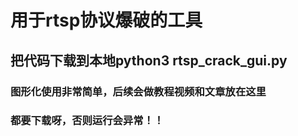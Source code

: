 # 用于rtsp协议爆破的工具
## 把代码下载到本地python3 rtsp_crack_gui.py
### 图形化使用非常简单，后续会做教程视频和文章放在这里
### 都要下载呀，否则运行会异常！！
